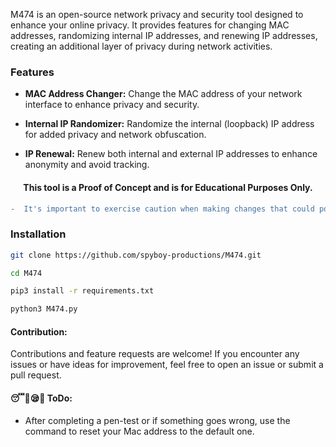 M474 is an open-source network privacy and security tool designed to enhance your online privacy. It provides features for changing MAC addresses, randomizing internal IP addresses, and renewing IP addresses, creating an additional layer of privacy during network activities.

### Features

- **MAC Address Changer:** Change the MAC address of your network interface to enhance privacy and security.

- **Internal IP Randomizer:** Randomize the internal (loopback) IP address for added privacy and network obfuscation.

- **IP Renewal:** Renew both internal and external IP addresses to enhance anonymity and avoid tracking.

<h4 align="center"> This tool is a Proof of Concept and is for Educational Purposes Only. </h4> 

```diff
-  It's important to exercise caution when making changes that could potentially disrupt system functionality or network connectivity.
```

### Installation

```bash
git clone https://github.com/spyboy-productions/M474.git
```
```bash
cd M474
```
```bash
pip3 install -r requirements.txt
```
```bash
python3 M474.py
```

#### Contribution:

Contributions and feature requests are welcome! If you encounter any issues or have ideas for improvement, feel free to open an issue or submit a pull request.

#### 😴🥱😪💤 ToDo:

- After completing a pen-test or if something goes wrong, use the command to reset your Mac address to the default one.
